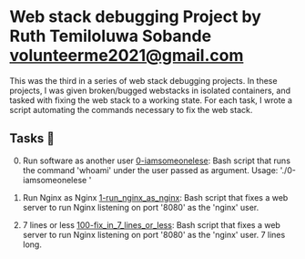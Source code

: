 # Web stack debugging Project by Ruth Temiloluwa Sobande <volunteerme2021@gmail.com>

This was the third in a series of web stack debugging projects. In these
projects, I was given broken/bugged webstacks in isolated containers,
and tasked with fixing the web stack to a working state. For each
task, I wrote a script automating the commands necessary to fix the
web stack.

## Tasks :page_with_curl:

 0. Run software as another user
   [0-iamsomeonelese](./0-iamsomeonelese): Bash script that runs the command
  'whoami' under the user passed as argument.
   Usage: './0-iamsomeonelese <user>'

 1. Run Nginx as Nginx
   [1-run_nginx_as_nginx](./1-run_nginx_as_nginx): Bash script that fixes a
  web server to run Nginx listening on port '8080' as the 'nginx' user.

 2. 7 lines or less
   [100-fix_in_7_lines_or_less](./100-fix_in_7_lines_or_less): Bash script
  that fixes a web server to run Nginx listening on port '8080' as the 'nginx'
  user.
   7 lines long.
